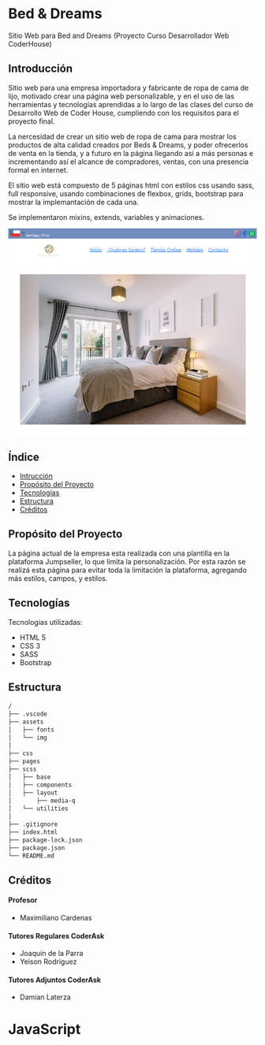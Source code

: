 # Bed & Dreams
<p>
    Sitio Web para Bed and Dreams (Proyecto Curso Desarrollador Web CoderHouse)
</p>

## Introducción

<p>
Sitio web para una empresa importadora y fabricante de ropa de cama de lijo, motivado crear una página web personalizable, y en el uso de las herramientas y tecnologías aprendidas a lo largo de las clases del curso de Desarrollo Web de Coder House, cumpliendo con los requisitos para el proyecto final.

La nercesidad de crear un sitio web de ropa de cama para mostrar los productos de alta calidad creados por Beds & Dreams, y poder ofrecerlos de venta en la tienda, y a futuro en la página llegando así a más personas e incrementando así el alcance de compradores, ventas, con una presencia formal en internet.

El sitio web está compuesto de 5 páginas html con estilos css usando sass, full responsive, usando combinaciones de flexbox, grids, bootstrap para mostrar la implemantación de cada una.

Se implementaron mixins, extends, variables y animaciones.
</p>


<p align="center">
    <img alt="" src="./assets/img/README/header.png">
</p>


## Índice

- [Intrucción](#introducción)
- [Propósito del Proyecto](#propósito-del-proyecto)
- [Tecnologías](#tecnologías)
- [Estructura](#estructura)
- [Créditos](#créditos)


## Propósito del Proyecto

<p>
La página actual de la empresa esta realizada con una plantilla en la plataforma  Jumpseller, lo que limita la personalización.
Por esta razón se realizá esta página para evitar toda la limitación la plataforma, agregando más estilos, campos, y estilos.
</p>


## Tecnologías

<p>
Tecnologias utilizadas:
</p>

- HTML 5
- CSS 3
- SASS
- Bootstrap


## Estructura

```
/
├── .vscode
├── assets
│   ├── fonts
│   └── img
│
├── css
├── pages
├── scss
│   ├── base
│   ├── components
│   ├── layout
│       ├── media-q
│   └── utilities
│
├── .gitignore
├── index.html
├── package-lock.json
├── package.json
└── README.md
```

## Créditos

#### Profesor 
- Maximiliano  Cardenas

#### Tutores Regulares CoderAsk
- Joaquín de la Parra
- Yeison Rodriguez

#### Tutores Adjuntos CoderAsk
- Damian Laterza



# JavaScript
